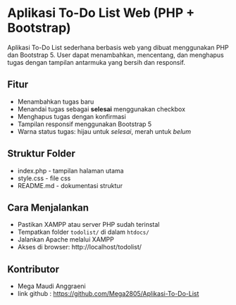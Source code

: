 # Aplikasi To-Do List Web (PHP + Bootstrap)

Aplikasi To-Do List sederhana berbasis web yang dibuat menggunakan PHP dan Bootstrap 5.
User dapat menambahkan, mencentang, dan menghapus tugas dengan tampilan antarmuka yang bersih dan responsif.

## Fitur

- Menambahkan tugas baru
- Menandai tugas sebagai **selesai** menggunakan checkbox
- Menghapus tugas dengan konfirmasi
- Tampilan responsif menggunakan Bootstrap 5
- Warna status tugas: hijau untuk *selesai*, merah untuk *belum*

## Struktur Folder
- index.php - tampilan halaman utama
- style.css - file css
- README.md - dokumentasi struktur

## Cara Menjalankan
- Pastikan XAMPP atau server PHP sudah terinstal
- Tempatkan folder `todolist/` di dalam `htdocs/`
- Jalankan Apache melalui XAMPP
- Akses di browser: http://localhost/todolist/

## Kontributor
- Mega Maudi Anggraeni 
- link github : https://github.com/Mega2805/Aplikasi-To-Do-List


